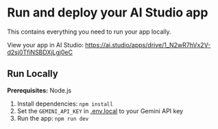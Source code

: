 
# Run and deploy your AI Studio app

This contains everything you need to run your app locally.

View your app in AI Studio: https://ai.studio/apps/drive/1_N2wR7hVx2V-d2sj0TfiNSBDXjLgj0eC

## Run Locally

**Prerequisites:**  Node.js


1. Install dependencies:
   `npm install`
2. Set the `GEMINI_API_KEY` in [.env.local](.env.local) to your Gemini API key
3. Run the app:
   `npm run dev`
